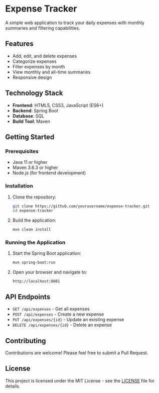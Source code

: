 # Expense Tracker

A simple web application to track your daily expenses with monthly summaries and filtering capabilities.

## Features

- Add, edit, and delete expenses
- Categorize expenses
- Filter expenses by month
- View monthly and all-time summaries
- Responsive design

## Technology Stack

- **Frontend**: HTML5, CSS3, JavaScript (ES6+)
- **Backend**: Spring Boot
- **Database**: SQL
- **Build Tool**: Maven

## Getting Started

### Prerequisites

- Java 11 or higher
- Maven 3.6.3 or higher
- Node.js (for frontend development)
 
### Installation

1. Clone the repository:
   ```bash
   git clone https://github.com/yourusername/expense-tracker.git
   cd expense-tracker
   ```

2. Build the application:
   ```bash
   mvn clean install
   ```

### Running the Application

1. Start the Spring Boot application:
   ```bash
   mvn spring-boot:run
   ```

2. Open your browser and navigate to:
   ```
   http://localhost:8081
   ```

## API Endpoints

- `GET /api/expenses` - Get all expenses
- `POST /api/expenses` - Create a new expense
- `PUT /api/expenses/{id}` - Update an existing expense
- `DELETE /api/expenses/{id}` - Delete an expense

## Contributing

Contributions are welcome! Please feel free to submit a Pull Request.

## License

This project is licensed under the MIT License - see the [LICENSE](LICENSE) file for details.
